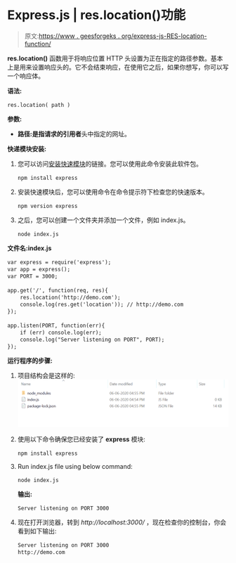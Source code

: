 # Express.js | res.location()功能

> 原文:[https://www . geesforgeks . org/express-js-RES-location-function/](https://www.geeksforgeeks.org/express-js-res-location-function/)

**res.location()** 函数用于将响应位置 HTTP 头设置为正在指定的路径参数。基本上是用来设置响应头的。它不会结束响应，在使用它之后，如果你想写，你可以写一个响应体。

**语法:**

```
res.location( path )
```

**参数:**

*   **路径:**是指请求的**引用者**头中指定的网址。

**快递模块安装:**

1.  您可以访问[安装快速模块](https://www.npmjs.com/package/express)的链接。您可以使用此命令安装此软件包。

    ```
    npm install express
    ```

2.  安装快速模块后，您可以使用命令在命令提示符下检查您的快速版本。

    ```
    npm version express
    ```

3.  之后，您可以创建一个文件夹并添加一个文件，例如 index.js。

    ```
    node index.js
    ```

**文件名:index.js**

```
var express = require('express');
var app = express();
var PORT = 3000;

app.get('/', function(req, res){
    res.location('http://demo.com');
    console.log(res.get('location')); // http://demo.com
});

app.listen(PORT, function(err){
    if (err) console.log(err);
    console.log("Server listening on PORT", PORT);
});
```

**运行程序的步骤:**

1.  项目结构会是这样的:
    ![](img/3209d9b4369c180282a34be8070d7d6e.png)
2.  使用以下命令确保您已经安装了 **express** 模块:

    ```
    npm install express
    ```

3.  Run index.js file using below command:

    ```
    node index.js
    ```

    **输出:**

    ```
    Server listening on PORT 3000

    ```

4.  现在打开浏览器，转到 *http://localhost:3000/* ，现在检查你的控制台，你会看到如下输出:

    ```
    Server listening on PORT 3000
    http://demo.com

    ```